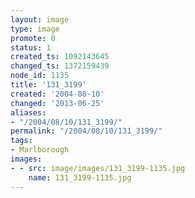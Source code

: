 ```yaml
---
layout: image
type: image
promote: 0
status: 1
created_ts: 1092143645
changed_ts: 1372159439
node_id: 1135
title: '131_3199'
created: '2004-08-10'
changed: '2013-06-25'
aliases:
- "/2004/08/10/131_3199/"
permalink: "/2004/08/10/131_3199/"
tags:
- Marlborough
images:
- - src: image/images/131_3199-1135.jpg
    name: 131_3199-1135.jpg
---
```


